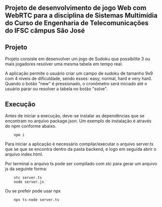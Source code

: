 ## Projeto de desenvolvimento de jogo Web com WebRTC para a disciplina de Sistemas Multimídia do Curso de Engenharia de Telecomunicações do IFSC câmpus São José

## Projeto
 Projeto consiste em desenvolver um jogo de Sudoku que possibilite 3 ou mais jogadores resolver uma mesma tabela em tempo real.

 A aplicação permite o usuário criar um campo de sudoku de tamanho 9x9 com 4 níveis de dificuldade, sendo esses: easy, normal, hard e very hard. Quando o botão "new" é pressionado, o cronômetro será iniciado até o usuário parar ou resolver a tabela no botão "solve".

## Execução

Antes de iniciar a execução, deve-se instalar as dependências que se encontram no arquivo package.json. Um exemplo de instalação é através do npm conforme abaixo.

```
    npm i
```

Para iniciar a aplicação é necessário compilar/executar o arquivo server.ts que se que se encontra dentro da pasta backend, e logo em seguida abrir o arquivo index.html. 

Por terminal o arquivo ts pode ser compilado com stc para gerar um arquivo js da seguinte forma:

```shell
    stc server.ts
    node server.js
```
Ou se prefeir pode usar npx

```shell
    npx ts-node server.ts
```


